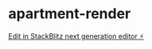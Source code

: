 # apartment-render

[Edit in StackBlitz next generation editor ⚡️](https://stackblitz.com/~/github.com/LeGoLus/apartment-render)